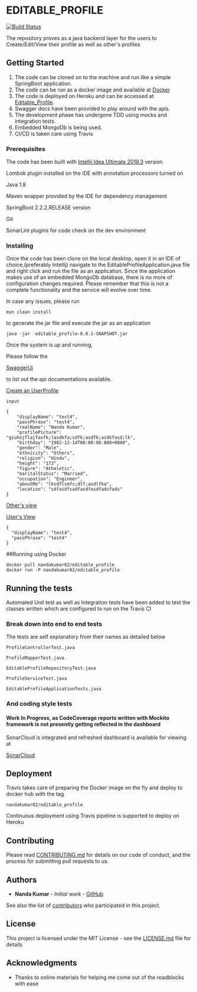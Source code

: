 # EDITABLE_PROFILE


[![Build Status](https://travis-ci.org/nandakumar82/editable_profile_backend.svg?branch=master)](https://travis-ci.org/nandakumar82/editable_profile_backend)

The repository proves as a java backend layer for the users to Create/Edit/View their profile as well as other's profiles

## Getting Started

1. The code can be cloned on to the machine and run like a simple SpringBoot application.
2. The code can be run as a docker image and available at [Docker](https://hub.docker.com/r/nandakumar82/editable_profile)
3. The code is deployed on Heroku and can be accessed at [Editable_Profile](https://editableprofilebackend.herokuapp.com/).
4. Swagger docs have been provided to play around with the apis.
5. The development phase has undergone TDD using mocks and integration tests.
6. Embedded MongoDb is being used.
7. CI/CD is taken care using Travis

### Prerequisites

The code has been built with [Intellij Idea Ultimate 2019.3](https://www.jetbrains.com/idea/download/download-thanks.html?platform=windows) version

Lombok plugin installed on the IDE with annotation processors turned on

Java 1.8

Maven wrapper provided by the IDE for dependency management

SpringBoot 2.2.2.RELEASE version

Git
 
SonarLint plugins for code check on the dev environment

### Installing

Once the code has been clone on the local desktop, open it in an IDE of choice,(preferably Intellij) 
navigate to the EditableProfileApplication.java file and right click and run the file as an application.
Since the application makes use of an embedded MongoDb database, there is no more of configuration changes required.
Please remember that this is not a complete functionality and the service will evolve over time.

In case any issues, please run

``` 
mvn clean install
```

to generate the jar file and execute the jar as an application


```
java -jar  editable_profile-0.0.1-SNAPSHOT.jar
```

Once the system is up and running, 

Please follow the 



[SwaggerUi](http://localhost:8080/swagger-ui.html#/profile-controller)


to list out the api documentations available.


[Create an UserProfile](http://localhost:8080/api/profile)

``````
input

{
    "displayName": "test4",
    "passPhrase": "test4",
    "realName": "Nanda Kumar",
    "profilePicture": "giuhojflajfasfk;lasdkfa;sdfk;asdfk;asdkfasd;lk",
    "birthday": "1982-12-14T00:00:00.000+0000",
    "gender": "Male",
    "ethnicity": "Others",
    "religion": "Hindu",
    "height": "173",
    "figure": "Atheletic",
    "maritalStatus": "Married",
    "occupation": "Engineer",
    "aboutMe": "lksdflsmfs;dlf;asdlfka",
    "location": "sdfasdfsadfasdfasdfadsfads"
}
``````

[Other's view](http://localhost:8080/api/profile/{displayName})


[User's View](http://localhost:8080/api/profile/{displayName})

``````
{
  "displayName": "test4",
  "passPhrase": "test4"
}
``````

##Running using Docker

``````
docker pull nandakumar82/editable_profile
docker run -P nandakumar82/editable_profile
``````


## Running the tests

Automated Unit test as well as Integration tests have been added to test the classes written which are configured to run
on the Travis CI



### Break down into end to end tests

The tests are self explanatory from their names as detailed below

```
ProfileControllerTest.java

ProfileMapperTest.java

EditableProfileRepositoryTest.java

ProfileServiceTest.java

EditableProfileApplicationTests.java

```

### And coding style tests

#### Work In Progress, as CodeCoverage reports written with Mockito framework is not presently getting reflected in the dashboard

SonarCloud is integrated and refreshed dashboard is available for viewing at

[SonarCloud](https://sonarcloud.io/dashboard?id=nandakumar82_editable_profile_backend)

  

## Deployment

Travis takes care of preparing the Docker image on the fly and deploy to docker hub with the tag 

````
nandakumar82/editable_profile
````

Continuous deployment using Travis pipeline is supported to deploy on Heroku


## Contributing

Please read [CONTRIBUTING.md](https://gist.github.com/PurpleBooth/b24679402957c63ec426) for details on our code of conduct, and the process for submitting pull requests to us.


## Authors

* **Nanda Kumar** - *Initial work* - [GitHub](https://github.com/nandakumar82/editable_profile_backend)

See also the list of [contributors](https://github.com/your/project/contributors) who participated in this project.

## License

This project is licensed under the MIT License - see the [LICENSE.md](LICENSE.md) file for details

## Acknowledgments

* Thanks to online materials for helping me come out of the roadblocks with ease

